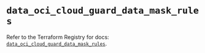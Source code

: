 # `data_oci_cloud_guard_data_mask_rules`

Refer to the Terraform Registry for docs: [`data_oci_cloud_guard_data_mask_rules`](https://registry.terraform.io/providers/oracle/oci/7.19.0/docs/data-sources/cloud_guard_data_mask_rules).
